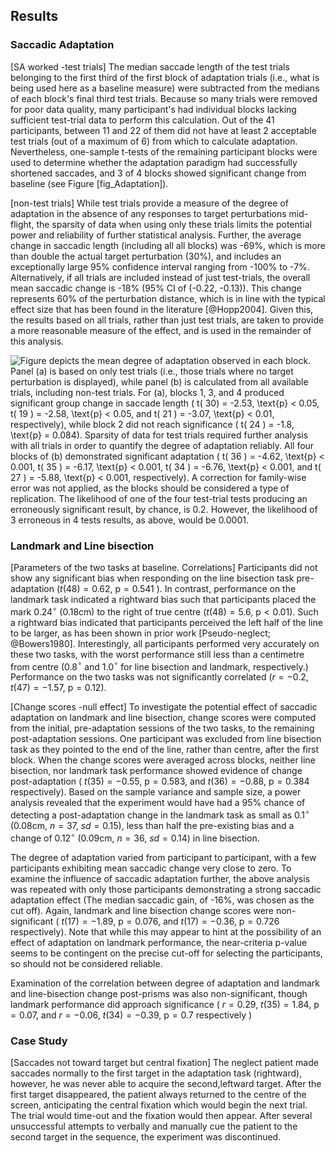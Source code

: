Results
-------

### Saccadic Adaptation

[SA worked -test trials] The median saccade length of the test
trials belonging to the first third of the first block of
adaptation trials (i.e., what is being used here as a baseline
measure) were subtracted from the medians of each block's final
third test trials. Because so many trials were removed for poor
data quality, many participant's had individual blocks lacking
sufficient test-trial data to perform this calculation.  Out of
the 41 participants, between 11 and 22 of them did not have at
least 2 acceptable test trials (out of a maximum of 6) from which
to calculate adaptation.  Nevertheless, one-sample t-tests of the
remaining participant blocks were used to determine whether the
adaptation paradigm had successfully shortened saccades, and 3 of
4 blocks showed significant change from baseline (see Figure
[fig_Adaptation]).


[non-test trials] While test trials provide a measure of the
degree of adaptation in the absence of any responses to target
perturbations mid-flight, the sparsity of data when using only
these trials limits the potential power and reliability of further
statistical analysis.  Further, the average change in saccadic
length (including all all blocks) was -69%, which is more than
double the actual target perturbation (30%), and includes an
exceptionally large 95% confidence interval ranging from -100% to
-7%.  Alternatively, if all trials are included instead of just
test-trials, the overall mean saccadic change is -18% (95% CI of
(-0.22, -0.13)). This change represents 60% of the perturbation
distance, which is in line with the typical effect size that has
been found in the literature [@Hopp2004].  Given this, the results
based on all trials, rather than just test trials, are taken to
provide a more reasonable measure of the effect, and is used in
the remainder of this analysis.

![Figure depicts the mean degree of adaptation observed in each
block. Panel (a) is based on only test trials (i.e., those trials
where no target perturbation is displayed), while panel (b) is
calculated from all available trials, including non-test trials.
For (a), blocks 1, 3, and 4 produced significant group change in
saccade length ( $t( 30) = -2.53$, $\text{p} < 0.05$, $t( 19 ) =
-2.58$, $\text{p} < 0.05$, and $t( 21 ) = -3.07$, $\text{p} <
0.01$, respectively), while block 2 did not reach significance (
$t( 24 ) = -1.8$, $\text{p} = 0.084$). Sparsity of data for test
trials required further analysis with all trials in order to
quantify the degree of adaptation reliably. All four blocks of (b)
demonstrated significant adaptation ( $t( 36 ) = -4.62$, $\text{p}
< 0.001$, $t( 35 ) = -6.17$, $\text{p} < 0.001$, $t( 34 ) =
-6.76$, $\text{p} < 0.001$, and $t( 27 ) = -5.88$, $\text{p} <
0.001$, respectively). A correction for family-wise error was not
applied, as the blocks should be considered a type of replication.
The likelihood of one of the four test-trial tests producing an
erroneously significant result, by chance, is 0.2. However, the
likelihood of 3 erroneous in 4 tests results, as above, would be
0.0001.](fig_Adaptation.pdf.png) 


### Landmark and Line bisection

[Parameters of the two tasks at baseline. Correlations]
Participants did not show any significant bias when responding on
the line bisection task pre-adaptation ($t( 48 ) = 0.62$,
$\text{p} = 0.541$ ). In contrast, performance on the landmark
task indicated a rightward bias such that participants placed the
mark 0.24$^\circ$ (0.18cm) to the right of true centre ($t( 48) = 5.6$,
$\text{p} < 0.01$). Such a rightward bias indicated that
participants perceived the left half of the line to be larger, as
has been shown in prior work [Pseudo-neglect; @Bowers1980].
Interestingly, all participants performed very accurately on these
two tasks, with the worst performance still less than a centimetre
from centre (0.8$^\circ$ and 1.0$^\circ$ for line bisection and landmark,
respectively.) Performance on the two tasks was not significantly
correlated ($r = -0.2$, $t(47) = -1.57$, $\text{p}=0.12$).


[Change scores -null effect] To investigate the potential effect
of saccadic adaptation on landmark and line bisection, change
scores were computed from the initial, pre-adaptation sessions of
the two tasks, to the remaining post-adaptation sessions. One
participant was excluded from line bisection task as they pointed
to the end of the line, rather than centre, after the first block.
When the change scores were averaged across blocks, neither line
bisection, nor landmark task performance showed evidence of change
post-adaptation ( $t( 35 ) = -0.55$, $\text{p} = 0.583$, and 
$t(36 ) = -0.88$, $\text{p} = 0.384$ respectively).  Based on the
sample variance and sample size, a power analysis revealed that
the experiment would have had a 95% chance of detecting a
post-adaptation change in the landmark task as small as 0.1$^\circ$
(0.08cm, $n = 37$, $sd = 0.15$), less than half the pre-existing
bias  and a change of 0.12$^\circ$ (0.09cm, $n = 36$, $sd = 0.14$) in
line bisection. 


The degree of adaptation varied from participant to participant,
with a few participants exhibiting mean saccadic change very close
to zero. To examine the influence of saccadic adaptation further,
the above analysis was repeated with only those participants
demonstrating a strong saccadic adaptation effect (The median
saccadic gain, of -16%, was chosen as the cut off).  Again,
landmark and line bisection change scores were non-significant (
$t( 17) = -1.89$, $\text{p} = 0.076$, and $t( 17 ) = -0.36$,
$\text{p} = 0.726$ respectively). Note that while this may appear
to hint at the possibility of an effect of adaptation on landmark
performance, the near-criteria p-value seems to be contingent on
the precise cut-off for selecting the participants, so should not
be considered reliable.

Examination of the correlation between degree of adaptation and
landmark and line-bisection change post-prisms was also
non-significant, though landmark performance did approach
significance ( $r = 0.29$, $t(35) = 1.84$, $\text{p} = 0.07$, and
$r = -0.06$, $t(34) = -0.39$, $\text{p} = 0.7$ respectively )

### Case Study

[Saccades not toward target but central fixation] The neglect
patient made saccades normally to the first target in the
adaptation task (rightward), however, he was never able to acquire
the second,leftward target. After the first target disappeared,
the patient always returned to the centre of the screen,
anticipating the central fixation which would begin the next
trial. The trial would time-out and the fixation would then
appear. After several unsuccessful attempts to verbally and
manually cue the patient to the second target in the sequence, the
experiment was discontinued.  
